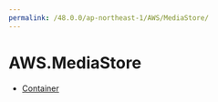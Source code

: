 ```yaml
---
permalink: /48.0.0/ap-northeast-1/AWS/MediaStore/
---
```


# AWS.MediaStore



* [Container](Container.md)